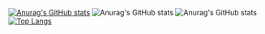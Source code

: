 [![Anurag's GitHub stats](https://github-readme-stats.vercel.app/api?username=paulocamargojr)](https://github.com/paulocamargojr/github-readme-stats)
![Anurag's GitHub stats](https://github-readme-stats.vercel.app/api?username=paulocamargojr&count_private=true)
![Anurag's GitHub stats](https://github-readme-stats.vercel.app/api?username=paulocamargojr&show_icons=true)
[![Top Langs](https://github-readme-stats.vercel.app/api/top-langs/?username=paulocamargojr)](https://github.com/paulocamargojr/github-readme-stats)
